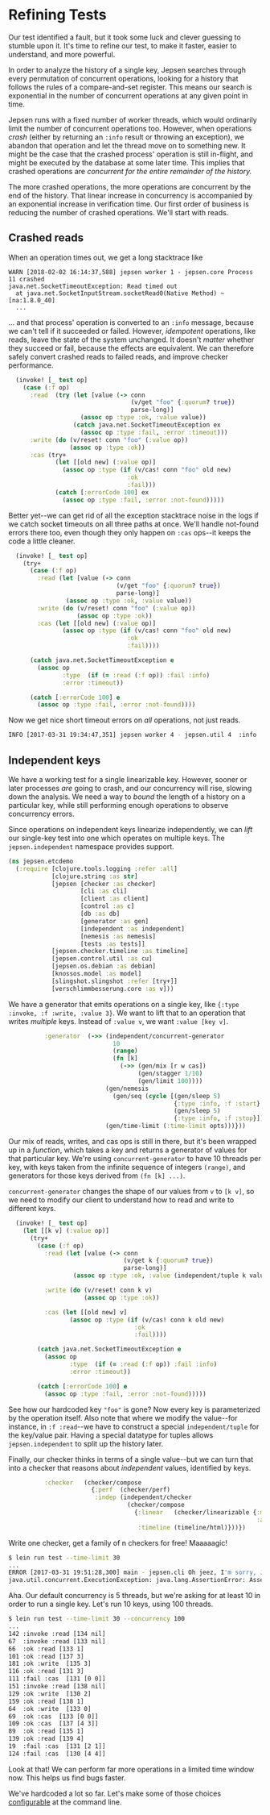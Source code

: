 # Refining Tests

Our test identified a fault, but it took some luck and clever guessing to
stumble upon it. It's time to refine our test, to make it faster, easier to
understand, and more powerful.

In order to analyze the history of a single key, Jepsen searches through every
permutation of concurrent operations, looking for a history that follows the
rules of a compare-and-set register. This means our search is exponential in
the number of concurrent operations at any given point in time.

Jepsen runs with a fixed number of worker threads, which would ordinarily limit
the number of concurrent operations too. However, when operations *crash*
(either by returning an `:info` result or throwing an exception), we abandon
that operation and let the thread move on to something new. It might be the
case that the crashed process' operation is still in-flight, and might be
executed by the database at some later time. This implies that crashed
operations are *concurrent for the entire remainder of the history.*

The more crashed operations, the more operations are concurrent by the end of
the history. That linear increase in concurrency is accompanied by an
exponential increase in verification time. Our first order of business is
reducing the number of crashed operations. We'll start with reads.

## Crashed reads

When an operation times out, we get a long stacktrace like

```
WARN [2018-02-02 16:14:37,588] jepsen worker 1 - jepsen.core Process 11 crashed
java.net.SocketTimeoutException: Read timed out
  at java.net.SocketInputStream.socketRead0(Native Method) ~[na:1.8.0_40]
  ...
```

... and that process' operation is converted to an `:info` message, because we
can't tell if it succeeded or failed. However, *idempotent* operations, like
reads, leave the state of the system unchanged. It doesn't *matter* whether
they succeed or fail, because the effects are equivalent. We can therefore
safely convert crashed reads to failed reads, and improve checker performance.

```clj
  (invoke! [_ test op]
    (case (:f op)
      :read  (try (let [value (-> conn
                                  (v/get "foo" {:quorum? true})
                                  parse-long)]
                    (assoc op :type :ok, :value value))
                  (catch java.net.SocketTimeoutException ex
                    (assoc op :type :fail, :error :timeout)))
      :write (do (v/reset! conn "foo" (:value op))
                 (assoc op :type :ok))
      :cas (try+
             (let [[old new] (:value op)]
               (assoc op :type (if (v/cas! conn "foo" old new)
                                 :ok
                                 :fail)))
             (catch [:errorCode 100] ex
               (assoc op :type :fail, :error :not-found)))))
```

Better yet--we can get rid of all the exception stacktrace noise in the logs if
we catch socket timeouts on all three paths at once. We'll handle not-found
errors there too, even though they only happen on `:cas` ops--it keeps the code
a little cleaner.

```clj
  (invoke! [_ test op]
    (try+
      (case (:f op)
        :read (let [value (-> conn
                              (v/get "foo" {:quorum? true})
                              parse-long)]
                (assoc op :type :ok, :value value))
        :write (do (v/reset! conn "foo" (:value op))
                   (assoc op :type :ok))
        :cas (let [[old new] (:value op)]
               (assoc op :type (if (v/cas! conn "foo" old new)
                                 :ok
                                 :fail))))

      (catch java.net.SocketTimeoutException e
        (assoc op
               :type  (if (= :read (:f op)) :fail :info)
               :error :timeout))

      (catch [:errorCode 100] e
        (assoc op :type :fail, :error :not-found))))
```

Now we get nice short timeout errors on *all* operations, not just reads.

```bash
INFO [2017-03-31 19:34:47,351] jepsen worker 4 - jepsen.util 4  :info :cas  [4 4] :timeout
```

## Independent keys

We have a working test for a single linearizable key. However, sooner or later
processes *are* going to crash, and our concurrency will rise, slowing down the
analysis. We need a way to *bound* the length of a history on a particular key,
while still performing enough operations to observe concurrency errors.

Since operations on independent keys linearize independently, we can *lift* our
single-key test into one which operates on multiple keys. The
`jepsen.independent` namespace provides support.

```clj
(ns jepsen.etcdemo
  (:require [clojure.tools.logging :refer :all]
            [clojure.string :as str]
            [jepsen [checker :as checker]
                    [cli :as cli]
                    [client :as client]
                    [control :as c]
                    [db :as db]
                    [generator :as gen]
                    [independent :as independent]
                    [nemesis :as nemesis]
                    [tests :as tests]]
            [jepsen.checker.timeline :as timeline]
            [jepsen.control.util :as cu]
            [jepsen.os.debian :as debian]
            [knossos.model :as model]
            [slingshot.slingshot :refer [try+]]
            [verschlimmbesserung.core :as v]))
```

We have a generator that emits operations on a single key, like `{:type :invoke,
:f :write, :value 3}`. We want to lift that to an operation that writes
*multiple* keys. Instead of `:value v`, we want `:value [key v]`.

```clj
          :generator  (->> (independent/concurrent-generator
                             10
                             (range)
                             (fn [k]
                               (->> (gen/mix [r w cas])
                                    (gen/stagger 1/10)
                                    (gen/limit 100))))
                           (gen/nemesis
                             (gen/seq (cycle [(gen/sleep 5)
                                              {:type :info, :f :start}
                                              (gen/sleep 5)
                                              {:type :info, :f :stop}])))
                           (gen/time-limit (:time-limit opts)))}))
```

Our mix of reads, writes, and cas ops is still in there, but it's been wrapped
up in a *function*, which takes a key and returns a generator of values for
that particular key. We're using `concurrent-generator` to have 10 threads per
key, with keys taken from the infinite sequence of integers `(range)`, and
generators for those keys derived from `(fn [k] ...)`.

`concurrent-generator` changes the shape of our values from `v` to `[k v]`, so
we need to modify our client to understand how to read and write to different
keys.

```clj
  (invoke! [_ test op]
    (let [[k v] (:value op)]
      (try+
        (case (:f op)
          :read (let [value (-> conn
                                (v/get k {:quorum? true})
                                parse-long)]
                  (assoc op :type :ok, :value (independent/tuple k value)))

          :write (do (v/reset! conn k v)
                     (assoc op :type :ok))

          :cas (let [[old new] v]
                 (assoc op :type (if (v/cas! conn k old new)
                                   :ok
                                   :fail))))

        (catch java.net.SocketTimeoutException e
          (assoc op
                 :type  (if (= :read (:f op)) :fail :info)
                 :error :timeout))

        (catch [:errorCode 100] e
          (assoc op :type :fail, :error :not-found)))))
```

See how our hardcoded key `"foo"` is gone? Now every key is parameterized by the
operation itself. Also note that where we modify the value--for instance, in
`:f :read`--we have to construct a special `independent/tuple` for the
key/value pair. Having a special datatype for tuples allows
`jepsen.independent` to split up the history later.

Finally, our checker thinks in terms of a single value--but we can turn that
into a checker that reasons about *independent* values, identified by keys.

```clj
          :checker   (checker/compose
                       {:perf  (checker/perf)
                        :indep (independent/checker
                                 (checker/compose
                                   {:linear   (checker/linearizable {:model (model/cas-register)
                                                                     :algorithm :linear})
                                    :timeline (timeline/html)}))})
```

Write one checker, get a family of n checkers for free! Maaaaagic!

```bash
$ lein run test --time-limit 30
...
ERROR [2017-03-31 19:51:28,300] main - jepsen.cli Oh jeez, I'm sorry, Jepsen broke. Here's why:
java.util.concurrent.ExecutionException: java.lang.AssertionError: Assert failed: This jepsen.independent/concurrent-generator has 5 threads to work with, but can only use 0 of those threads to run 0 concurrent keys with 10 threads apiece. Consider raising or lowering the test's :concurrency to a multiple of 10.
```

Aha. Our default concurrency is 5 threads, but we're asking for at least 10 in order to run a single key. Let's run 10 keys, using 100 threads.

```bash
$ lein run test --time-limit 30 --concurrency 100
...
142 :invoke :read [134 nil]
67  :invoke :read [133 nil]
66  :ok :read [133 1]
101 :ok :read [137 3]
181 :ok :write  [135 3]
116 :ok :read [131 3]
111 :fail :cas  [131 [0 0]]
151 :invoke :read [138 nil]
129 :ok :write  [130 2]
159 :ok :read [138 1]
64  :ok :write  [133 0]
69  :ok :cas  [133 [0 0]]
109 :ok :cas  [137 [4 3]]
89  :ok :read [135 1]
139 :ok :read [139 4]
19  :fail :cas  [131 [2 1]]
124 :fail :cas  [130 [4 4]]
```

Look at that! We can perform far more operations in a limited time window now. This helps us find bugs faster.

We've hardcoded a lot so far. Let's make some of those choices [configurable](07-parameters.md) at the command line.

